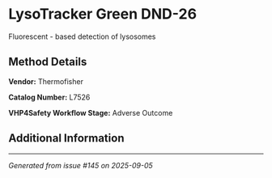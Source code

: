 # LysoTracker Green DND-26

Fluorescent - based detection of lysosomes

## Method Details

**Vendor:** Thermofisher

**Catalog Number:** L7526

**VHP4Safety Workflow Stage:** Adverse Outcome

## Additional Information

---

*Generated from issue #145 on 2025-09-05*
